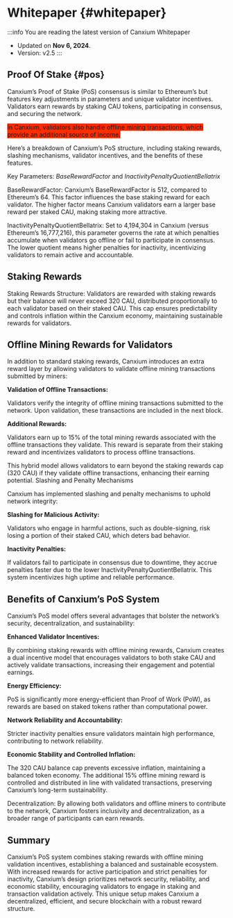 # Whitepaper {#whitepaper}

:::info You are reading the latest version of Canxium Whitepaper

- Updated on **Nov 6, 2024**.
- Version: v2.5
  :::
  
## Proof Of Stake {#pos}

Canxium’s Proof of Stake (PoS) consensus is similar to Ethereum’s but features key adjustments in parameters and unique validator incentives. Validators earn rewards by staking CAU tokens, participating in consensus, and securing the network.

<span style="background-color: #ff2d00"> In Canxium, validators also handle offline mining transactions, which provide an additional source of income. </span>

Here’s a breakdown of Canxium’s PoS structure, including staking rewards, slashing mechanisms, validator incentives, and the benefits of these features.

Key Parameters: *BaseRewardFactor* and *InactivityPenaltyQuotientBellatrix*

BaseRewardFactor: Canxium’s BaseRewardFactor is 512, compared to Ethereum’s 64. This factor influences the base staking reward for each validator. The higher factor means Canxium validators earn a larger base reward per staked CAU, making staking more attractive.

InactivityPenaltyQuotientBellatrix: Set to 4,194,304 in Canxium (versus Ethereum’s 16,777,216), this parameter governs the rate at which penalties accumulate when validators go offline or fail to participate in consensus. The lower quotient means higher penalties for inactivity, incentivizing validators to remain active and accountable.

## Staking Rewards
Staking Rewards Structure: Validators are rewarded with staking rewards but their balance will never exceed 320 CAU, distributed proportionally to each validator based on their staked CAU. This cap ensures predictability and controls inflation within the Canxium economy, maintaining sustainable rewards for validators.

## Offline Mining Rewards for Validators
In addition to standard staking rewards, Canxium introduces an extra reward layer by allowing validators to validate offline mining transactions submitted by miners:

<strong>Validation of Offline Transactions:</strong>

Validators verify the integrity of offline mining transactions submitted to the network. Upon validation, these transactions are included in the next block.

<strong>Additional Rewards:</strong>

Validators earn up to 15% of the total mining rewards associated with the offline transactions they validate. This reward is separate from their staking reward and incentivizes validators to process offline transactions.

This hybrid model allows validators to earn beyond the staking rewards cap (320 CAU) if they validate offline transactions, enhancing their earning potential.
Slashing and Penalty Mechanisms

Canxium has implemented slashing and penalty mechanisms to uphold network integrity:

<strong>Slashing for Malicious Activity:</strong>

Validators who engage in harmful actions, such as double-signing, risk losing a portion of their staked CAU, which deters bad behavior.

<strong>Inactivity Penalties:</strong>

If validators fail to participate in consensus due to downtime, they accrue penalties faster due to the lower InactivityPenaltyQuotientBellatrix. This system incentivizes high uptime and reliable performance.

## Benefits of Canxium’s PoS System
Canxium’s PoS model offers several advantages that bolster the network’s security, decentralization, and sustainability:

<strong>Enhanced Validator Incentives:</strong>

By combining staking rewards with offline mining rewards, Canxium creates a dual incentive model that encourages validators to both stake CAU and actively validate transactions, increasing their engagement and potential earnings.

<strong>Energy Efficiency:</strong>

PoS is significantly more energy-efficient than Proof of Work (PoW), as rewards are based on staked tokens rather than computational power.

<strong>Network Reliability and Accountability:</strong>

Stricter inactivity penalties ensure validators maintain high performance, contributing to network reliability.

<strong>Economic Stability and Controlled Inflation:</strong>

The 320 CAU balance cap prevents excessive inflation, maintaining a balanced token economy. The additional 15% offline mining reward is controlled and distributed in line with validated transactions, preserving Canxium’s long-term sustainability.

Decentralization: By allowing both validators and offline miners to contribute to the network, Canxium fosters inclusivity and decentralization, as a broader range of participants can earn rewards.

## Summary
Canxium’s PoS system combines staking rewards with offline mining validation incentives, establishing a balanced and sustainable ecosystem. With increased rewards for active participation and strict penalties for inactivity, Canxium’s design prioritizes network security, reliability, and economic stability, encouraging validators to engage in staking and transaction validation actively. This unique setup makes Canxium a decentralized, efficient, and secure blockchain with a robust reward structure.
